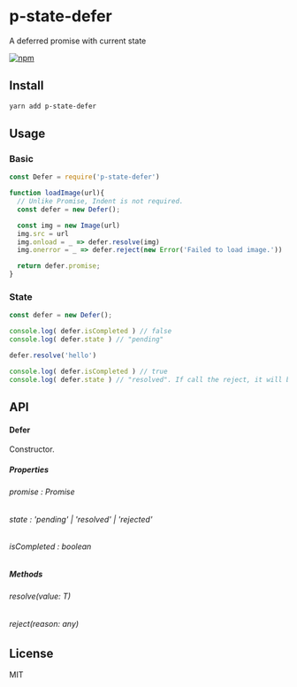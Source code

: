 # p-state-defer
A deferred promise with current state

[![npm](https://img.shields.io/npm/v/p-state-defer.svg?style=flat-square)](https://www.npmjs.com/package/p-state-defer)

## Install
```sh
yarn add p-state-defer
```

## Usage
### Basic
```js
const Defer = require('p-state-defer')

function loadImage(url){
  // Unlike Promise, Indent is not required.
  const defer = new Defer();

  const img = new Image(url)
  img.src = url
  img.onload = _ => defer.resolve(img)
  img.onerror = _ => defer.reject(new Error('Failed to load image.'))

  return defer.promise;
}
```

### State
```js
const defer = new Defer();

console.log( defer.isCompleted ) // false
console.log( defer.state ) // "pending"

defer.resolve('hello')

console.log( defer.isCompleted ) // true
console.log( defer.state ) // "resolved". If call the reject, it will be "rejected".
```


## API
#### Defer<T>
Constructor.

##### Properties
###### promise : Promise<T>
###### state : 'pending' | 'resolved' | 'rejected'
###### isCompleted : boolean

##### Methods
###### resolve(value: T)
###### reject(reason: any)

## License
MIT